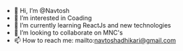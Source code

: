 - 👋 Hi, I’m @Navtosh
- 👀 I’m interested in Coading
- 🌱 I’m currently learning ReactJs and new technologies
- 💞️ I’m looking to collaborate on MNC's
- 📫 How to reach me: mailto:navtoshadhikari@gmail.com

<!---
Navtosh/Navtosh is a ✨ special ✨ repository because its `README.md` (this file) appears on your GitHub profile.
You can click the Preview link to take a look at your changes.
--->
